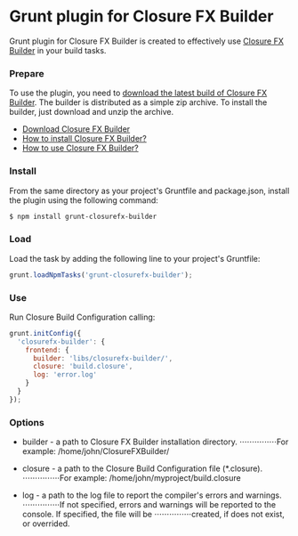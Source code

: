 Grunt plugin for Closure FX Builder
===================================

Grunt plugin for Closure FX Builder is created to effectively use [Closure FX Builder](https://github.com/DigiArea/closurefx-builder) in your build tasks.

### Prepare

To use the plugin, you need to [download the latest build of Closure FX Builder](https://github.com/DigiArea/closurefx-builder/releases). The builder is distributed as a simple zip archive. To install the builder, just download and unzip the archive.
 
 - [Download Closure FX Builder](https://github.com/DigiArea/closurefx-builder/releases)
 - [How to install Closure FX Builder?](https://github.com/DigiArea/closurefx-builder#installation-and-running)
 - [How to use Closure FX Builder?](https://github.com/DigiArea/closurefx-builder#usage)


### Install

From the same directory as your project's Gruntfile and package.json, install the plugin using the following command:
```bash
$ npm install grunt-closurefx-builder
```

### Load

Load the task by adding the following line to your project's Gruntfile:
```javascript
grunt.loadNpmTasks('grunt-closurefx-builder');
```

### Use
Run Closure Build Configuration calling:
```javascript
grunt.initConfig({
  'closurefx-builder': {
    frontend: {
      builder: 'libs/closurefx-builder/',
      closure: 'build.closure',
      log: 'error.log'
    }
  }
});
```

### Options

 - builder - a path to Closure FX Builder installation directory.
⋅⋅⋅⋅⋅⋅⋅⋅⋅⋅⋅⋅⋅⋅⋅For example: /home/john/ClosureFXBuilder/

 - closure - a path to the Closure Build Configuration file (*.closure).
⋅⋅⋅⋅⋅⋅⋅⋅⋅⋅⋅⋅⋅⋅⋅For example: /home/john/myproject/build.closure
 - log - a path to the log file to report the compiler's errors and warnings. 
⋅⋅⋅⋅⋅⋅⋅⋅⋅⋅⋅⋅⋅⋅⋅If not specified, errors and warnings will be reported to the console. If specified, the file will be ⋅⋅⋅⋅⋅⋅⋅⋅⋅⋅⋅⋅⋅⋅⋅created, if does not exist, or overrided.

 
